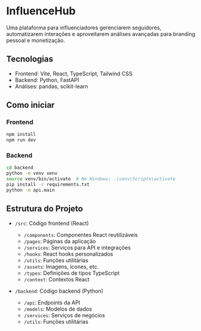 # InfluenceHub

Uma plataforma para influenciadores gerenciarem seguidores, automatizarem interações e aproveitarem análises avançadas para branding pessoal e monetização.

## Tecnologias

- Frontend: Vite, React, TypeScript, Tailwind CSS
- Backend: Python, FastAPI
- Análises: pandas, scikit-learn

## Como iniciar

### Frontend

```bash
npm install
npm run dev
```

### Backend

```bash
cd backend
python -m venv venv
source venv/bin/activate  # No Windows: .\venv\Scripts\activate
pip install -r requirements.txt
python -m api.main
```

## Estrutura do Projeto

- `/src`: Código frontend (React)
  - `/components`: Componentes React reutilizáveis
  - `/pages`: Páginas da aplicação
  - `/services`: Serviços para API e integrações
  - `/hooks`: React hooks personalizados
  - `/utils`: Funções utilitárias
  - `/assets`: Imagens, ícones, etc.
  - `/types`: Definições de tipos TypeScript
  - `/context`: Contextos React

- `/backend`: Código backend (Python)
  - `/api`: Endpoints da API
  - `/models`: Modelos de dados
  - `/services`: Serviços de negócios
  - `/utils`: Funções utilitárias